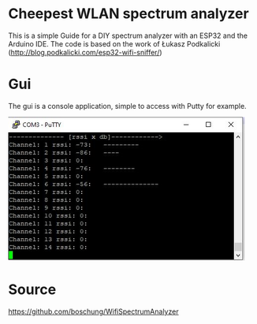# Cheepest WLAN spectrum analyzer 

This is a simple Guide for a DIY spectrum analyzer with an ESP32 and the Arduino IDE.
The code is based on the work of Łukasz Podkalicki (http://blog.podkalicki.com/esp32-wifi-sniffer/)


# Gui
The gui is a console application, simple to access with Putty for example.

![](Spectrum.JPG)

# Source
https://github.com/boschung/WifiSpectrumAnalyzer